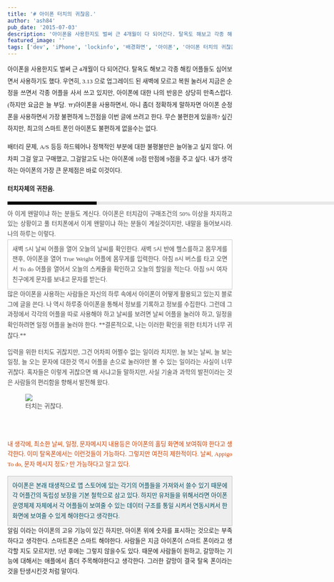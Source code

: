 ```yaml
---
title: '# 아이폰 터치의 귀찮음.'
author: 'ash84'
pub_date: '2015-07-03'
description: '아이폰을 사용한지도 벌써 근 4개월이 다 되어간다. 탈옥도 해보고 각종 해킹 어플들도 심어보면서 사용하기도 했다. 우연히, 3.13 으로 업그레이드 된 새벽에 모르고 복원 눌러서 지금은 순정을 쓰면서 각종 어플을 사서 쓰고 있지만, 아이폰에 대한 나의 반응은 상당히 만족스럽다.(하지만 요금은 늘 부담. ㅠ)'
featured_image: ''
tags: ['dev', 'iPhone', 'lockinfo', '배경화면', '아이폰', '아이폰 터치의 귀찮음', '탈옥']
---
```



<div style="TEXT-ALIGN: justify; LINE-HEIGHT: 2">  
<span style="FONT-SIZE: 10pt"><span style="FONT-FAMILY: Dotum">아이폰을 사용한지도 벌써 근 4개월이 다 되어간다. 탈옥도 해보고 각종 해킹 어플들도 심어보면서 사용하기도 했다. 우연히, 3.13 으로 업그레이드 된 새벽에 모르고 복원 눌러서 지금은 순정을 쓰면서 각종 어플을 사서 쓰고 있지만, 아이폰에 대한 나의 반응은 상당히 만족스럽다.(하지만 요금은 늘 부담. ㅠ)</span></span><span style="FONT-SIZE: 10pt"><span style="FONT-FAMILY: Dotum">아이폰을 사용하면서, 아니 좀더 정확하게 말하자면 아이폰 순정폰을 사용하면서 가장 불편하게 느낀점을 이번 글에 쓰려고 한다. 무슨 불편한게 있을까? 싶긴 하지만, 최고의 스마트 폰인 아이폰도 불편하게 없을수는 없다. </span></span>

<span style="FONT-SIZE: 10pt"><span style="FONT-FAMILY: Dotum">배터리 문제, A/S 등등 하드웨어나 정책적인 부분에 대한 불평불만은 늘어놓고 싶지 않다. 어차피 그걸 알고 구매했고, 그걸알고도 나는 아이폰에 10점 만점에 9점을 주고 싶다. 내가 생각하는 아이폰의 가장 큰 문제점은 바로 이것이다. </span></span>

**<span style="FONT-SIZE: 10pt"><span style="FONT-FAMILY: Dotum">터치자체의 귀찬음. </span></span>**

</div>  
<div style="TEXT-ALIGN: justify; LINE-HEIGHT: 2">  
<div style="BORDER-LEFT: #000000 200px solid; PADDING-BOTTOM: 3px; BACKGROUND-COLOR: #e8e8e8; PADDING-LEFT: 6px; WIDTH: 690px; PADDING-RIGHT: 6px; FONT: bold 1pt/1 나눔고딕, Sans-serif; MARGIN-BOTTOM: 10px; HEIGHT: 1px; COLOR: #fff; PADDING-TOP: 3px"><span style="FONT-SIZE: 11pt"><span style="FONT-SIZE: 10pt"><span style="FONT-SIZE: 11pt"><span style="FONT-SIZE: 10pt"><span style="FONT-SIZE: 10pt"><span style="FONT-FAMILY: Batang"><span style="FONT-SIZE: 11pt"><span style="FONT-SIZE: 1pt"></span></span></span></span></span></span></span></span></div>  
<div style="LINE-HEIGHT: 1.7"><span style="FONT-FAMILY: Dotum"><font color="#474747"><span style="FONT-SIZE: 10pt"><span style="FONT-FAMILY: Dotum">아 이게 왠말이냐 하는 분들도 계신다. 아이폰은 터치감이 구매조건의 50% 이상을 차지하고 있는 상황이고 풀 터치폰에서 이게 왠말이냐 하는 분들이 계실것이지만, 내말을 들어보시라. </span></span><span style="FONT-SIZE: 10pt"><span style="FONT-FAMILY: Dotum">나의 하루는 이렇다. </span></span>

<div class="txc-textbox" style="BORDER-BOTTOM: #cbcbcb 1px solid; BORDER-LEFT: #cbcbcb 1px solid; PADDING-BOTTOM: 10px; BACKGROUND-COLOR: #ffffff; PADDING-LEFT: 10px; PADDING-RIGHT: 10px; BORDER-TOP: #cbcbcb 1px solid; BORDER-RIGHT: #cbcbcb 1px solid; PADDING-TOP: 10px"><span style="FONT-SIZE: 10pt"><span style="FONT-FAMILY: Dotum">새벽 5시 날씨 어플을 열어 오늘의 날씨를 확인한다. </span></span>  
<span style="FONT-SIZE: 10pt"><span style="FONT-FAMILY: Dotum">새벽 5시 반에 헬스를하고 몸무게를 잰후, 아이폰을 열어 True Weight 어플에 몸무게를 입력한다. </span></span>  
<span style="FONT-SIZE: 10pt"><span style="FONT-FAMILY: Dotum">아침 8시 버스를 타고 오면서 To do 어플을 열어서 오늘의 스케쥴을 확인하고 오늘의 할일을 적는다. </span></span>  
<span style="FONT-SIZE: 10pt"><span style="FONT-FAMILY: Dotum">아침 9시 여자친구에게 문자를 보내고 문자를 받는다. </span></span>  
</div>  
<span style="FONT-SIZE: 10pt"><span style="FONT-FAMILY: Dotum">많은 아이폰을 사용하는 사람들은 자신의 하루 속에서 아이폰이 어떻게 활용되고 있는지 블로그에 글을 쓴다. 나 역시 하루중 아이폰을 통해서 정보를 기록하고 정보를 수집한다. 그런데 그 과정에서 각각의 어플을 따로 사용해야 하고 날씨를 보려면 날씨 어플을 눌러야 하고, 일정을 확인하려면 일정 어플을 눌러야 한다. </span></span>**<span style="FONT-SIZE: 10pt"><span style="FONT-FAMILY: Dotum">결론적으로, 나는 이러한 확인을 위한 터치가 너무 귀찮다.</span></span>**<span style="FONT-SIZE: 10pt"><span style="FONT-FAMILY: Dotum"></span></span>

<span style="FONT-SIZE: 10pt"><span style="FONT-FAMILY: Dotum">입력을 위한 터치도 귀찮지만, 그건 어차피 어쩔수 없는 일이라 치지만, 늘 보는 날씨, 늘 보는 일정, 늘 오는 문자에 대한것 역시 어플을 손으로 눌러야만 볼 수 있는 일이라는 사실이 너무 귀찮다. 혹자들은 이렇게 귀찮으면 왜 사냐고들 말하지만, 사실 기술과 과학의 발전이라는 것은 사람들의 편리함을 향해서 발전해 왔다. </span></span>

<span style="FONT-SIZE: 10pt"><span style="FONT-FAMILY: Dotum"><figure class="wp-caption aligncenter" style="width: 320px">![](http://ash84.net/wp-content/uploads/1/cfile28.uf.1653621F4BD7908C946B68.png)<figcaption class="wp-caption-text">터치는 귀찮다. </figcaption></figure></span></span>  
<font color="#c84205">  
<span style="FONT-SIZE: 10pt"><span style="FONT-FAMILY: Dotum">내 생각에, 최소한 날씨, 일정, 문자메시지 내용등은 아이폰의 홀딩 화면에 보여줘야 한다고 생각한다. 이미 탈옥폰에서는 이런것들이 가능하다. 그렇지만 여전히 제한적이다. 날씨, Appigo To do, 문자 메시지 정도? 만 가능하다고 알고 있다. </span></span>  
</font>

<div class="txc-textbox" style="BORDER-BOTTOM: #c1c1c1 1px solid; BORDER-LEFT: #c1c1c1 1px solid; PADDING-BOTTOM: 10px; BACKGROUND-COLOR: #eeeeee; PADDING-LEFT: 10px; PADDING-RIGHT: 10px; BORDER-TOP: #c1c1c1 1px solid; BORDER-RIGHT: #c1c1c1 1px solid; PADDING-TOP: 10px"><font color="#004c5f"><span style="FONT-SIZE: 10pt"><span style="FONT-FAMILY: Dotum">아이폰은 본래 태생적으로 앱 스토어에 있는 각기의 어플들을 가져와서 쓸수 있기 때문에 각 어플간의 독립성 보장을 기본 철학으로 삼고 있다. 하지만 유저들을 위해서라면 아이폰 운영체제 자체에서 각 어플들이 보여줄 수 있는 데이터 구조를 통일 시켜서 연동시켜서 한 화면에 보여줄 수 있게 해야한다고 생각한다. </span></span>  
</font></div>  
</font></span><span style="FONT-SIZE: 10pt"><span style="FONT-FAMILY: Dotum">알림 이라는 아이폰의 고유 기능이 있긴 하지만, 아이폰 위에 숫자를 표시하는 것으로는 부족하다고 생각한다. 스마트폰은 스마트 해야한다. 사람들은 지금 아이폰이 스마트 폰이라고 생각할 지도 모르지만, 5년 후에는 그렇지 않을수도 있다. 때문에 사람들이 원하고, 갈망하는 기능에 대해서는 애플에서 좀더 주목해야한다고 생각한다. 그러한 갈망이 결국 탈옥 폰이라는 것을 탄생시킨것 처럼 말이다. </span></span>  
</div></div>

